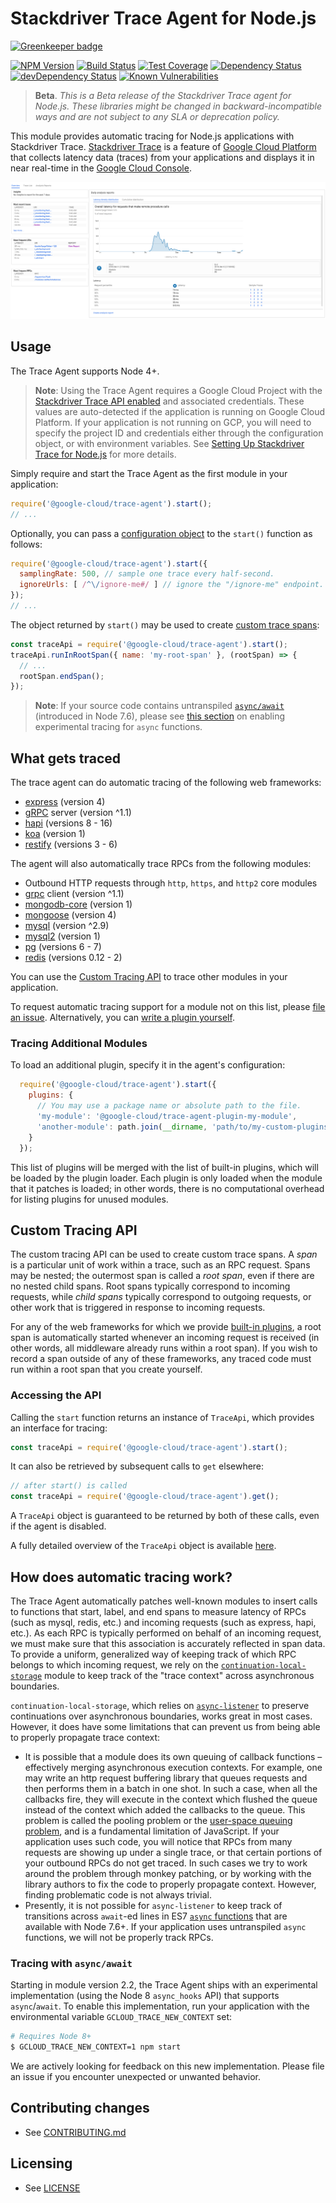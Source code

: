 # Stackdriver Trace Agent for Node.js

[![Greenkeeper badge](https://badges.greenkeeper.io/GoogleCloudPlatform/cloud-trace-nodejs.svg)](https://greenkeeper.io/)

[![NPM Version][npm-image]][npm-url]
[![Build Status][travis-image]][travis-url]
[![Test Coverage][coveralls-image]][coveralls-url]
[![Dependency Status][david-image]][david-url]
[![devDependency Status][david-dev-image]][david-dev-url]
[![Known Vulnerabilities][snyk-image]][snyk-url]

> **Beta**. *This is a Beta release of the Stackdriver Trace agent for Node.js. These libraries might be changed in backward-incompatible ways and are not subject to any SLA or deprecation policy.*

This module provides automatic tracing for Node.js applications with Stackdriver Trace. [Stackdriver Trace](https://cloud.google.com/cloud-trace/) is a feature of [Google Cloud Platform](https://cloud.google.com/) that collects latency data (traces) from your applications and displays it in near real-time in the [Google Cloud Console][cloud-console].

![Stackdriver Trace Overview](doc/images/cloud-trace-overview-page.png)

## Usage

The Trace Agent supports Node 4+.

> **Note**: Using the Trace Agent requires a Google Cloud Project with the [Stackdriver Trace API enabled](https://console.cloud.google.com/flows/enableapi?apiid=cloudtrace) and associated credentials. These values are auto-detected if the application is running on Google Cloud Platform. If your application is not running on GCP, you will need to specify the project ID and credentials either through the configuration object, or with environment variables. See [Setting Up Stackdriver Trace for Node.js][setting-up-stackdriver-trace] for more details.

Simply require and start the Trace Agent as the first module in your application:

```js
require('@google-cloud/trace-agent').start();
// ...
```

Optionally, you can pass a [configuration object](src/config.ts) to the `start()` function as follows:

<!-- TODO(kjin): Generate documentation from the public interface of the Trace Agent, and link it here. -->

```js
require('@google-cloud/trace-agent').start({
  samplingRate: 500, // sample one trace every half-second.
  ignoreUrls: [ /^\/ignore-me#/ ] // ignore the "/ignore-me" endpoint.
});
// ...
```

The object returned by `start()` may be used to create [custom trace spans](#custom-tracing-api):

```js
const traceApi = require('@google-cloud/trace-agent').start();
traceApi.runInRootSpan({ name: 'my-root-span' }, (rootSpan) => {
  // ...
  rootSpan.endSpan();
});
```

> **Note**: If your source code contains untranspiled [`async/await`][async-await-docs] (introduced in Node 7.6), please see [this section](#tracing-with-async/await) on enabling experimental tracing for `async` functions.

## What gets traced

The trace agent can do automatic tracing of the following web frameworks:
* [express](https://www.npmjs.com/package/express) (version 4)
* [gRPC](https://www.npmjs.com/package/grpc) server (version ^1.1)
* [hapi](https://www.npmjs.com/package/hapi) (versions 8 - 16)
* [koa](https://www.npmjs.com/package/koa) (version 1)
* [restify](https://www.npmjs.com/package/restify) (versions 3 - 6)

The agent will also automatically trace RPCs from the following modules:
* Outbound HTTP requests through `http`, `https`, and `http2` core modules
* [grpc](https://www.npmjs.com/package/grpc) client (version ^1.1)
* [mongodb-core](https://www.npmjs.com/package/mongodb-core) (version 1)
* [mongoose](https://www.npmjs.com/package/mongoose) (version 4)
* [mysql](https://www.npmjs.com/package/mysql) (version ^2.9)
* [mysql2](https://www.npmjs.com/package/mysql2) (version 1)
* [pg](https://www.npmjs.com/package/mysql2) (versions 6 - 7)
* [redis](https://www.npmjs.com/package/redis) (versions 0.12 - 2)

You can use the [Custom Tracing API](#custom-tracing-api) to trace other modules in your application.

To request automatic tracing support for a module not on this list, please [file an issue](https://github.com/GoogleCloudPlatform/cloud-trace-nodejs/issues). Alternatively, you can [write a plugin yourself](doc/plugin-guide.md).

### Tracing Additional Modules

To load an additional plugin, specify it in the agent's configuration:

```js
  require('@google-cloud/trace-agent').start({
    plugins: {
      // You may use a package name or absolute path to the file.
      'my-module': '@google-cloud/trace-agent-plugin-my-module',
      'another-module': path.join(__dirname, 'path/to/my-custom-plugins/plugin-another-module.js')
    }
  });
```

This list of plugins will be merged with the list of built-in plugins, which will be loaded by the plugin loader. Each plugin is only loaded when the module that it patches is loaded; in other words, there is no computational overhead for listing plugins for unused modules.

## Custom Tracing API

The custom tracing API can be used to create custom trace spans. A *span* is a particular unit of work within a trace, such as an RPC request. Spans may be nested; the outermost span is called a *root span*, even if there are no nested child spans. Root spans typically correspond to incoming requests, while *child spans* typically correspond to outgoing requests, or other work that is triggered in response to incoming requests.

For any of the web frameworks for which we provide [built-in plugins](#what-gets-traced), a root span is automatically started whenever an incoming request is received (in other words, all middleware already runs within a root span). If you wish to record a span outside of any of these frameworks, any traced code must run within a root span that you create yourself.

### Accessing the API

Calling the `start` function returns an instance of `TraceApi`, which provides an interface for tracing:

```js
const traceApi = require('@google-cloud/trace-agent').start();
```

It can also be retrieved by subsequent calls to `get` elsewhere:

```js
// after start() is called
const traceApi = require('@google-cloud/trace-agent').get();
```

A `TraceApi` object is guaranteed to be returned by both of these calls, even if the agent is disabled.

A fully detailed overview of the `TraceApi` object is available [here](doc/trace-api.md).

## How does automatic tracing work?

The Trace Agent automatically patches well-known modules to insert calls to functions that start, label, and end spans to measure latency of RPCs (such as mysql, redis, etc.) and incoming requests (such as express, hapi, etc.). As each RPC is typically performed on behalf of an incoming request, we must make sure that this association is accurately reflected in span data. To provide a uniform, generalized way of keeping track of which RPC belongs to which incoming request, we rely on the [`continuation-local-storage`][continuation-local-storage] module to keep track of the "trace context" across asynchronous boundaries.

`continuation-local-storage`, which relies on [`async-listener`][async-listener] to preserve continuations over asynchronous boundaries, works great in most cases. However, it does have some limitations that can prevent us from being able to properly propagate trace context:

* It is possible that a module does its own queuing of callback functions – effectively merging asynchronous execution contexts. For example, one may write an http request buffering library that queues requests and then performs them in a batch in one shot. In such a case, when all the callbacks fire, they will execute in the context which flushed the queue instead of the context which added the callbacks to the queue. This problem is called the pooling problem or the [user-space queuing problem][queuing-problem], and is a fundamental limitation of JavaScript. If your application uses such code, you will notice that RPCs from many requests are showing up under a single trace, or that certain portions of your outbound RPCs do not get traced. In such cases we try to work around the problem through monkey patching, or by working with the library authors to fix the code to properly propagate context. However, finding problematic code is not always trivial.
* Presently, it is not possible for `async-listener` to keep track of transitions across `await`-ed lines in ES7 [`async` functions][async-await-docs] that are available with Node 7.6+. If your application uses untranspiled `async` functions, we will not be properly track RPCs.

### Tracing with `async/await`

Starting in module version 2.2, the Trace Agent ships with an experimental implementation (using the Node 8 `async_hooks` API) that supports `async`/`await`. To enable this implementation, run your application with the environmental variable `GCLOUD_TRACE_NEW_CONTEXT` set:

```bash
# Requires Node 8+
$ GCLOUD_TRACE_NEW_CONTEXT=1 npm start
```

We are actively looking for feedback on this new implementation. Please file an issue if you encounter unexpected or unwanted behavior.

## Contributing changes

* See [CONTRIBUTING.md](CONTRIBUTING.md)

## Licensing

* See [LICENSE](LICENSE)

[async-await-docs]: https://developer.mozilla.org/en-US/docs/Web/JavaScript/Reference/Statements/async_function
[async-hooks]: https://nodejs.org/api/async_hooks.html
[async-listener]: https://www.npmjs.com/package/async-listener
[cloud-console]: https://console.cloud.google.com
[continuation-local-storage]: https://www.npmjs.com/package/continuation-local-storage
[coveralls-image]: https://coveralls.io/repos/GoogleCloudPlatform/cloud-trace-nodejs/badge.svg?branch=master&service=github
[coveralls-url]: https://coveralls.io/github/GoogleCloudPlatform/cloud-trace-nodejs?branch=master
[david-dev-image]: https://david-dm.org/GoogleCloudPlatform/cloud-trace-nodejs/dev-status.svg
[david-dev-url]: https://david-dm.org/GoogleCloudPlatform/cloud-trace-nodejs?type=dev
[david-image]: https://david-dm.org/GoogleCloudPlatform/cloud-trace-nodejs.svg
[david-url]: https://david-dm.org/GoogleCloudPlatform/cloud-trace-nodejs
[npm-image]: https://badge.fury.io/js/%40google-cloud%2Ftrace-agent.svg
[npm-url]: https://npmjs.org/package/@google-cloud/trace-agent
[queuing-problem]: https://github.com/groundwater/nodejs-symposiums/tree/master/2016-02-26-Errors/Round1/UserModeQueuing
[setting-up-stackdriver-trace]: https://cloud.google.com/trace/docs/setup/nodejs
[snyk-image]: https://snyk.io/test/github/GoogleCloudPlatform/cloud-trace-nodejs/badge.svg
[snyk-url]: https://snyk.io/test/github/GoogleCloudPlatform/cloud-trace-nodejs
[travis-image]: https://travis-ci.org/GoogleCloudPlatform/cloud-trace-nodejs.svg?branch=master
[travis-url]: https://travis-ci.org/GoogleCloudPlatform/cloud-trace-nodejs

